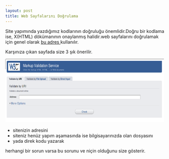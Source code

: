 ```yaml
---
layout: post
title: Web Sayfalarını Doğrulama
---
```


Site yapımında yazdığımız kodlarının doğruluğu önemlidir.Doğru bir kodlama ise, X(HTML)
dökümanının onaylanmış halidir.web sayfalarını doğrulamak için genel olarak <a href="http://validator.w3.org/">bu adres </a> kullanılır.

Karşınıza çıkan sayfada size 3 şık önerilir.

<img src = "/images/9.png" width="500" height="200"  />


<ul>
<li> sitenizin adresini </li>
<li> siteniz henüz yapım aşamasında ise bilgisayarınızda olan dosyasını </li>
<li> yada direk kodu yazarak </li>
</ul>
herhangi bir sorun varsa bu sorunu ve niçin olduğunu size gösterir.
